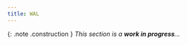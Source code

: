 ```yaml
---
title: WAL
---
```


{: .note .construction }
_This section is a **work in progress**..._

<div style="min-height: 400px"></div>